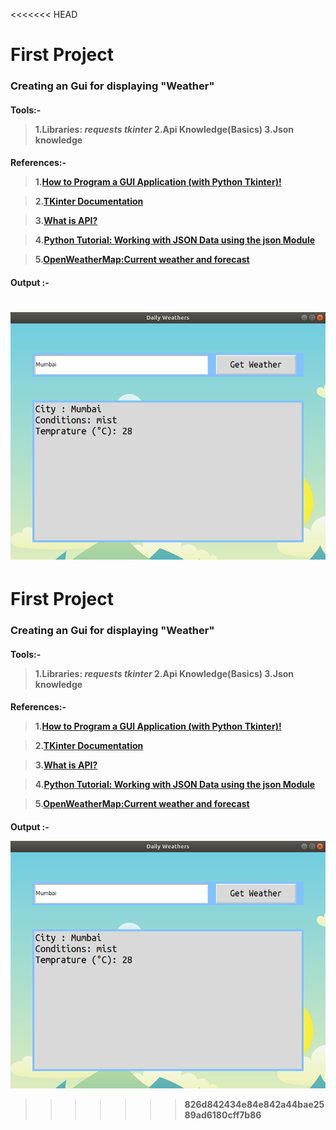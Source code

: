 <<<<<<< HEAD


<!---To run in sublime , 1.ctrl+shift+p ,2.markdownpreview -broswer, 3.markdown--->



<h1>First Project 


<h3>Creating an Gui for displaying "Weather"


<h4>Tools:-
	
>1.Libraries:
	*requests*
	*tkinter*
>2.Api Knowledge(Basics)
>3.Json knowledge


<h4>References:-

>	1.[How to Program a GUI Application (with Python Tkinter)!](https://www.youtube.com/watch?v=D8-snVfekto&t=5s)

>	2.[TKinter Documentation](https://www.tutorialspoint.com/python/python_gui_programming.htm)

>	3.[What is API?](https://www.youtube.com/watch?v=tI8ijLpZaHk)


>	4.[Python Tutorial: Working with JSON Data using the json Module](https://www.youtube.com/watch?v=9N6a-VLBa2I)

>	5.[OpenWeatherMap:Current weather and forecast](https://home.openweathermap.org/api_keys)


<h4>Output :-

![](Outpu.png)
=======


<!---To run in sublime , 1.ctrl+shift+p ,2.markdownpreview -broswer, 3.markdown--->



<h1>First Project 


<h3>Creating an Gui for displaying "Weather"


<h4>Tools:-
	
>1.Libraries:
	*requests*
	*tkinter*
>2.Api Knowledge(Basics)
>3.Json knowledge


<h4>References:-

>	1.[How to Program a GUI Application (with Python Tkinter)!](https://www.youtube.com/watch?v=D8-snVfekto&t=5s)

>	2.[TKinter Documentation](https://www.tutorialspoint.com/python/python_gui_programming.htm)

>	3.[What is API?](https://www.youtube.com/watch?v=tI8ijLpZaHk)


>	4.[Python Tutorial: Working with JSON Data using the json Module](https://www.youtube.com/watch?v=9N6a-VLBa2I)

>	5.[OpenWeatherMap:Current weather and forecast](https://home.openweathermap.org/api_keys)


<h4>Output :-

![](Outpu.png)
>>>>>>> 826d842434e84e842a44bae2589ad6180cff7b86
